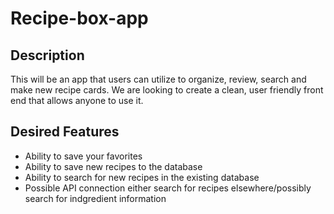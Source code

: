# Recipe-box-app

## Description
This will be an app that users can utilize to organize, review, search and make new recipe cards. We are looking to create a clean, user friendly front end that allows anyone to use it. 

## Desired Features
* Ability to save your favorites
* Ability to save new recipes to the database
* Ability to search for new recipes in the existing database
* Possible API connection either search for recipes elsewhere/possibly search for indgredient information

